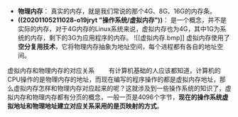 - **物理内存**： 真实的内存，就是我们常说的那个4G、8G、16G的内存条。
- **((20201105211028-o19jryt "操作系统/虚拟内存"))**： 是一个概念，并不是实际的内存，对于4G内存的Linux系统来说，虚拟内存也为4G，其中1G为系统的内存，剩下的3G为应用程序的内存。
  ![[虚拟内存.bmp]]
  虚拟内存使用了**空分复用技术**，它将物理内存抽象为地址空间，每个进程都有各自的地址空间。

虚拟内存和物理内存的对应关系
  有计算机基础的人应该都知道，计算机的CPU操作的是物理内存的地址，而现在编写的程序操作的都是虚拟内存地址，那么虚拟内存怎样和物理内存对应起来的呢？这就涉及到一些操作系统的知识了，虚拟内存和物理内存都有分页的概念，一般一页是4096个字节，**现在的操作系统虚拟地址和物理地址建立对应关系采用的是页映射的方式**。
